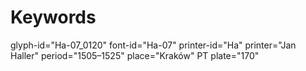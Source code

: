 # Keywords
glyph-id="Ha-07_0120"
font-id="Ha-07"
printer-id="Ha"
printer="Jan Haller"
period="1505–1525"
place="Kraków"
PT plate="170"
